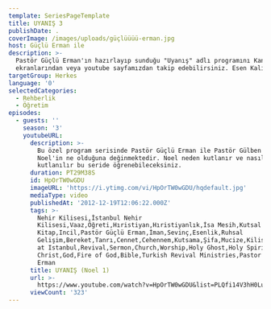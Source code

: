 ```yaml
---
template: SeriesPageTemplate
title: UYANIŞ 3
publishDate: .
coverImage: /images/uploads/güçlüüüü-erman.jpg
host: Güçlü Erman ile
description: >-
  Pastör Güçlü Erman'ın hazırlayıp sunduğu "Uyanış" adlı programını Kanal Hayat
  ekranlarından veya youtube sayfamızdan takip edebilirsiniz. Esen Kalın. 
targetGroup: Herkes
language: '0'
selectedCategories:
  - Rehberlik
  - Öğretim
episodes:
  - guests: ''
    season: '3'
    youtubeURL:
      description: >-
        Bu özel program serisinde Pastör Güçlü Erman ile Pastör Gülben Erman
        Noel'in ne olduğuna değinmektedir. Noel neden kutlanır ve nasıl
        kutlanılır bu seride öğrenebileceksiniz.
      duration: PT29M38S
      id: HpOrTW0wGDU
      imageURL: 'https://i.ytimg.com/vi/HpOrTW0wGDU/hqdefault.jpg'
      mediaType: video
      publishedAt: '2012-12-19T12:06:22.000Z'
      tags: >-
        Nehir Kilisesi,İstanbul Nehir
        Kilisesi,Vaaz,Öğreti,Hıristiyan,Hıristiyanlık,İsa Mesih,Kutsal
        Kitap,Incil,Pastör Güçlü Erman,İman,Sevinç,Esenlik,Ruhsal
        Gelişim,Bereket,Tanrı,Cennet,Cehennem,Kutsama,Şifa,Mucize,Kilise,River
        at Istanbul,Revival,Sermon,Church,Worship,Holy Ghost,Holy Spirit,Jesus
        Christ,God,Fire of God,Bible,Turkish Revival Ministries,Pastor Corey
        Erman
      title: UYANIŞ (Noel 1)
      url: >-
        https://www.youtube.com/watch?v=HpOrTW0wGDU&list=PLQfi14V3hH0LuTG5kcy__qZ4KvPZQbZ3U&index=26&t=0s
      viewCount: '323'
---
```


